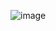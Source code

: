 


![image](https://user-images.githubusercontent.com/50080058/119294171-6faa3f80-bc86-11eb-94a2-a1d6113af38e.png)


